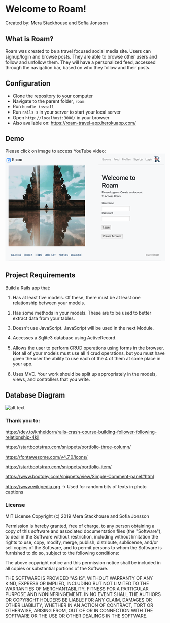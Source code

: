 
# Welcome to Roam!
Created by: Mera Stackhouse and Sofia Jonsson

## What is Roam?
Roam was created to be a travel focused social media site. Users can signup/login and browse posts. They are able to browse other users and follow and unfollow them. They will have a personalized feed, accessed through the navigation bar, based on who they follow and their posts.

## Configuration
- Clone the repository to your computer
- Navigate to the parent folder, `roam`
- Run `bundle install`
- Run `rails s` in your server to start your local server
- Open `http://localhost:3000/` in your browser
- Also available on: https://roam-travel-app.herokuapp.com/

## Demo
Please click on image to access YouTube video:
[![Roam_Application](lib/art/roam_screenshot.png)](https://youtu.be/I6XZZH1GCUQ)

## Project Requirements
Build a Rails app that:

1. Has at least five models. Of these, there must be at least one relationship between your models.

2. Has some methods in your models. These are to be used to better extract data from your tables.

3. Doesn't use JavaScript. JavaScript will be used in the next Module.

4. Accesses a Sqlite3 database using ActiveRecord.

5. Allows the user to perform CRUD operations using forms in the browser. Not all of your models must use all 4 crud operations, but you must have given the user the ability to use each of the 4 of them at some place in your app.

6. Uses MVC. Your work should be split up appropriately in the models, views, and controllers that you write.


## Database Diagram

![alt text](./app/assets/images/Model.png)

### Thank you to:
https://dev.to/knheidorn/rails-crash-course-building-follower-following-relationship-4kjl

https://startbootstrap.com/snippets/portfolio-three-column/

https://fontawesome.com/v4.7.0/icons/

https://startbootstrap.com/snippets/portfolio-item/

https://www.bootdey.com/snippets/view/Simple-Comment-panel#html

https://www.wikipedia.org -> Used for random bits of texts in photo captions


### License
MIT License
Copyright (c) 2019 Mera Stackhouse and Sofia Jonsson

Permission is hereby granted, free of charge, to any person obtaining a copy of this software and associated documentation files (the "Software"), to deal in the Software without restriction, including without limitation the rights to use, copy, modify, merge, publish, distribute, sublicense, and/or sell copies of the Software, and to permit persons to whom the Software is furnished to do so, subject to the following conditions:

The above copyright notice and this permission notice shall be included in all copies or substantial portions of the Software.

THE SOFTWARE IS PROVIDED "AS IS", WITHOUT WARRANTY OF ANY KIND, EXPRESS OR IMPLIED, INCLUDING BUT NOT LIMITED TO THE WARRANTIES OF MERCHANTABILITY, FITNESS FOR A PARTICULAR PURPOSE AND NONINFRINGEMENT. IN NO EVENT SHALL THE AUTHORS OR COPYRIGHT HOLDERS BE LIABLE FOR ANY CLAIM, DAMAGES OR OTHER LIABILITY, WHETHER IN AN ACTION OF CONTRACT, TORT OR OTHERWISE, ARISING FROM, OUT OF OR IN CONNECTION WITH THE SOFTWARE OR THE USE OR OTHER DEALINGS IN THE SOFTWARE.
